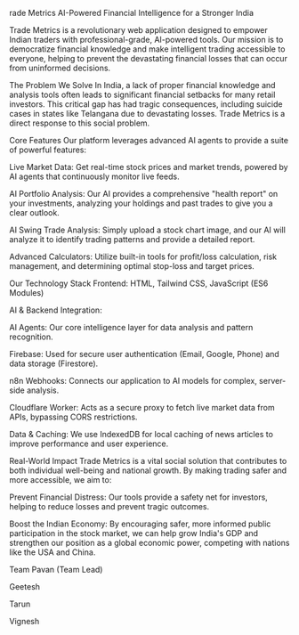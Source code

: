 rade Metrics
AI-Powered Financial Intelligence for a Stronger India

Trade Metrics is a revolutionary web application designed to empower Indian traders with professional-grade, AI-powered tools. Our mission is to democratize financial knowledge and make intelligent trading accessible to everyone, helping to prevent the devastating financial losses that can occur from uninformed decisions.

The Problem We Solve
In India, a lack of proper financial knowledge and analysis tools often leads to significant financial setbacks for many retail investors. This critical gap has had tragic consequences, including suicide cases in states like Telangana due to devastating losses. Trade Metrics is a direct response to this social problem.

Core Features
Our platform leverages advanced AI agents to provide a suite of powerful features:

Live Market Data: Get real-time stock prices and market trends, powered by AI agents that continuously monitor live feeds.

AI Portfolio Analysis: Our AI provides a comprehensive "health report" on your investments, analyzing your holdings and past trades to give you a clear outlook.

AI Swing Trade Analysis: Simply upload a stock chart image, and our AI will analyze it to identify trading patterns and provide a detailed report.

Advanced Calculators: Utilize built-in tools for profit/loss calculation, risk management, and determining optimal stop-loss and target prices.

Our Technology Stack
Frontend: HTML, Tailwind CSS, JavaScript (ES6 Modules)

AI & Backend Integration:

AI Agents: Our core intelligence layer for data analysis and pattern recognition.

Firebase: Used for secure user authentication (Email, Google, Phone) and data storage (Firestore).

n8n Webhooks: Connects our application to AI models for complex, server-side analysis.

Cloudflare Worker: Acts as a secure proxy to fetch live market data from APIs, bypassing CORS restrictions.

Data & Caching: We use IndexedDB for local caching of news articles to improve performance and user experience.

Real-World Impact
Trade Metrics is a vital social solution that contributes to both individual well-being and national growth. By making trading safer and more accessible, we aim to:

Prevent Financial Distress: Our tools provide a safety net for investors, helping to reduce losses and prevent tragic outcomes.

Boost the Indian Economy: By encouraging safer, more informed public participation in the stock market, we can help grow India's GDP and strengthen our position as a global economic power, competing with nations like the USA and China.

Team
Pavan (Team Lead)

Geetesh

Tarun

Vignesh
